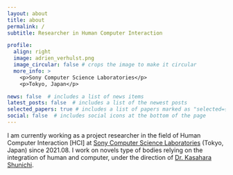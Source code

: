 ```yaml
---
layout: about
title: about
permalink: /
subtitle: Researcher in Human Computer Interaction

profile:
  align: right
  image: adrien_verhulst.png
  image_circular: false # crops the image to make it circular
  more_info: >
    <p>Sony Computer Science Laboratories</p>
    <p>Tokyo, Japan</p>

news: false  # includes a list of news items
latest_posts: false  # includes a list of the newest posts
selected_papers: true # includes a list of papers marked as "selected={true}"
social: false  # includes social icons at the bottom of the page
---
```


I am currently working as a project researcher in the field of Human Computer Interaction [HCI] at [Sony Computer Science Laboratories](https://www.sonycsl.co.jp/) (Tokyo, Japan) since 2021.08. I work on novels type of bodies relying on the integration of human and computer, under the direction of [Dr. Kasahara Shunichi](https://shunichikasahara.com/). 
